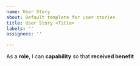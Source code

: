 ```yaml
---
name: User Story
about: Default template for user stories
title: User Story <Title>
labels: ''
assignees: ''

---
```


As a **role**, I can **capability** so that **received benefit**

